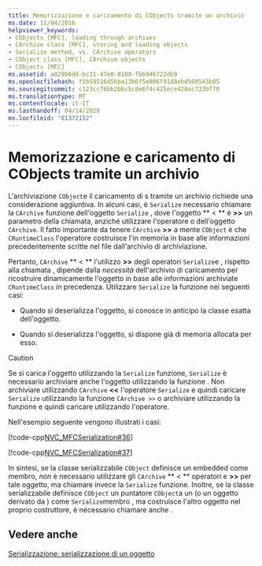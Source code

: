```yaml
---
title: Memorizzazione e caricamento di CObjects tramite un archivio
ms.date: 11/04/2016
helpviewer_keywords:
- CObjects [MFC], loading through archives
- CArchive class [MFC], storing and loading objects
- Serialize method, vs. CArchive operators
- CObject class [MFC], CArchive objects
- CObjects [MFC]
ms.assetid: a829b6dd-bc31-47e0-8108-fbb946722db9
ms.openlocfilehash: f1b59516d5bba13b6f5e006f91d8ebd560543b05
ms.sourcegitcommit: c123cc76bb2b6c5cde6f4c425ece420ac733bf70
ms.translationtype: MT
ms.contentlocale: it-IT
ms.lasthandoff: 04/14/2020
ms.locfileid: "81372152"
---
```

# <a name="storing-and-loading-cobjects-via-an-archive"></a>Memorizzazione e caricamento di CObjects tramite un archivio

L'archiviazione `CObject`e il caricamento di s tramite un archivio richiede una considerazione aggiuntiva. In alcuni casi, è `Serialize` necessario chiamare la `CArchive` funzione dell'oggetto `Serialize` , dove l'oggetto ** < ** è **>>** un parametro della chiamata, anziché utilizzare l'operatore o dell'oggetto `CArchive`. Il fatto importante da tenere `CArchive` **>>** a mente `CObject` è che `CRuntimeClass` l'operatore costruisce l'in memoria in base alle informazioni precedentemente scritte nel file dall'archivio di archiviazione.

Pertanto, `CArchive` ** < ** l'utilizzo **>>** degli operatori `Serialize`e , rispetto alla chiamata , dipende dalla *necessità* dell'archivio di caricamento per ricostruire dinamicamente l'oggetto in base alle informazioni archiviate `CRuntimeClass` in precedenza. Utilizzare `Serialize` la funzione nei seguenti casi:

- Quando si deserializza l'oggetto, si conosce in anticipo la classe esatta dell'oggetto.

- Quando si deserializza l'oggetto, si dispone già di memoria allocata per esso.

> [!CAUTION]
> Se si carica l'oggetto utilizzando la `Serialize` funzione, `Serialize` è necessario archiviare anche l'oggetto utilizzando la funzione . Non archiviare utilizzando `CArchive` **<<** l'operatore `Serialize` e quindi caricare `Serialize` utilizzando la funzione `CArchive >>` o archiviare utilizzando la funzione e quindi caricare utilizzando l'operatore.

Nell'esempio seguente vengono illustrati i casi:

[!code-cpp[NVC_MFCSerialization#36](../mfc/codesnippet/cpp/storing-and-loading-cobjects-via-an-archive_1.h)]

[!code-cpp[NVC_MFCSerialization#37](../mfc/codesnippet/cpp/storing-and-loading-cobjects-via-an-archive_2.cpp)]

In sintesi, se la classe serializzabile `CObject` definisce un embedded come membro, *non* è necessario utilizzare gli `CArchive` ** < ** operatori e **>>** per tale oggetto, ma chiamare invece la `Serialize` funzione. Inoltre, se la classe serializzabile definisce `CObject` un puntatore `CObject`a un (o un oggetto derivato da ) come `Serialize`membro , ma costruisce l'altro oggetto nel proprio costruttore, è necessario chiamare anche .

## <a name="see-also"></a>Vedere anche

[Serializzazione: serializzazione di un oggetto](../mfc/serialization-serializing-an-object.md)
